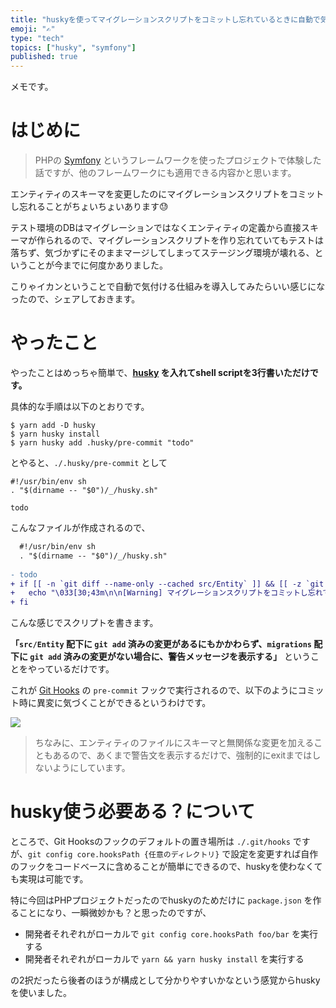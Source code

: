 ```yaml
---
title: "huskyを使ってマイグレーションスクリプトをコミットし忘れているときに自動で気づけるようにする"
emoji: "✍️"
type: "tech"
topics: ["husky", "symfony"]
published: true
---
```


メモです。

# はじめに

> PHPの [Symfony](https://symfony.com/) というフレームワークを使ったプロジェクトで体験した話ですが、他のフレームワークにも適用できる内容かと思います。

エンティティのスキーマを変更したのにマイグレーションスクリプトをコミットし忘れることがちょいちょいあります😓

テスト環境のDBはマイグレーションではなくエンティティの定義から直接スキーマが作られるので、マイグレーションスクリプトを作り忘れていてもテストは落ちず、気づかずにそのままマージしてしまってステージング環境が壊れる、ということが今までに何度かありました。

こりゃイカンということで自動で気付ける仕組みを導入してみたらいい感じになったので、シェアしておきます。

# やったこと

やったことはめっちゃ簡単で、**[husky](https://github.com/typicode/husky) を入れてshell scriptを3行書いただけです。**

具体的な手順は以下のとおりです。

```shell
$ yarn add -D husky
$ yarn husky install
$ yarn husky add .husky/pre-commit "todo"
```

とやると、`./.husky/pre-commit` として

```shell
#!/usr/bin/env sh
. "$(dirname -- "$0")/_/husky.sh"

todo
```

こんなファイルが作成されるので、

```diff
  #!/usr/bin/env sh
  . "$(dirname -- "$0")/_/husky.sh"
  
- todo
+ if [[ -n `git diff --name-only --cached src/Entity` ]] && [[ -z `git diff --name-only --cached migrations` ]]; then
+   echo "\033[30;43m\n\n[Warning] マイグレーションスクリプトをコミットし忘れていませんか？\n\n\033[m";
+ fi
```

こんな感じでスクリプトを書きます。

**「`src/Entity` 配下に `git add` 済みの変更があるにもかかわらず、`migrations` 配下に `git add` 済みの変更がない場合に、警告メッセージを表示する」** ということをやっているだけです。

これが [Git Hooks](https://git-scm.com/book/en/v2/Customizing-Git-Git-Hooks) の `pre-commit` フックで実行されるので、以下のようにコミット時に異変に気づくことができるというわけです。

![](https://img.esa.io/uploads/production/attachments/15064/2022/10/18/77821/4dba242f-bd6a-44bf-96b9-808da280c2f8.jpg)

> ちなみに、エンティティのファイルにスキーマと無関係な変更を加えることもあるので、あくまで警告文を表示するだけで、強制的にexitまではしないようにしています。

# husky使う必要ある？について

ところで、Git Hooksのフックのデフォルトの置き場所は `./.git/hooks` ですが、`git config core.hooksPath {任意のディレクトリ}` で設定を変更すれば自作のフックをコードベースに含めることが簡単にできるので、huskyを使わなくても実現は可能です。

特に今回はPHPプロジェクトだったのでhuskyのためだけに `package.json` を作ることになり、一瞬微妙かも？と思ったのですが、

* 開発者それぞれがローカルで `git config core.hooksPath foo/bar` を実行する
* 開発者それぞれがローカルで `yarn && yarn husky install` を実行する

の2択だったら後者のほうが構成として分かりやすいかなという感覚からhuskyを使いました。